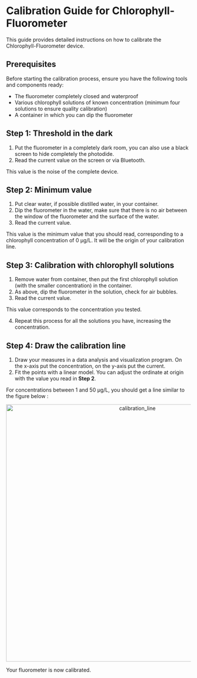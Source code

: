 # Calibration Guide for Chlorophyll-Fluorometer

This guide provides detailed instructions on how to calibrate the Chlorophyll-Fluorometer device.

## Prerequisites

Before starting the calibration process, ensure you have the following tools and components ready:

- The fluorometer completely closed and waterproof
- Various chlorophyll solutions of known concentration (minimum four solutions to ensure quality calibration)
- A container in which you can dip the fluorometer

## Step 1: Threshold in the dark

1. Put the fluorometer in a completely dark room, you can also use a black screen to hide completely the photodide.
2. Read the current value on the screen or via Bluetooth.

This value is the noise of the complete device.

## Step 2: Minimum value

1. Put clear water, if possible distilled water, in your container.
2. Dip the fluorometer in the water, make sure that there is no air between the window of the fluorometer and the surface of the water.
3. Read the current value.

This value is the minimum value that you should read, corresponding to a chlorophyll concentration of 0 µg/L. It will be the origin of your calibration line.

## Step 3: Calibration with chlorophyll solutions

1. Remove water from container, then put the first chlorophyll solution (with the smaller concentration) in the container.
2. As above, dip the fluorometer in the solution, check for air bubbles.
3. Read the current value.

This value corresponds to the concentration you tested. 

4. Repeat this process for all the solutions you have, increasing the concentration.

## Step 4: Draw the calibration line

1. Draw your measures in a data analysis and visualization program. On the x-axis put the concentration, on the y-axis put the current.
2. Fit the points with a linear model. You can adjust the ordinate at origin with the value you read in **Step 2**.

For concentrations between 1 and 50 µg/L, you should get a line similar to the figure below :

<p align="center">
  <img src="images/Calibration-phytoplankton.png" alt="calibration_line" width="700"/>
</p>

Your fluorometer is now calibrated.

